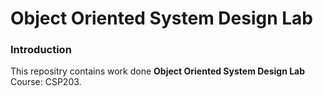 
# Object Oriented System Design Lab

### Introduction

This repositry contains work done __Object Oriented System Design Lab__ Course: CSP203.
